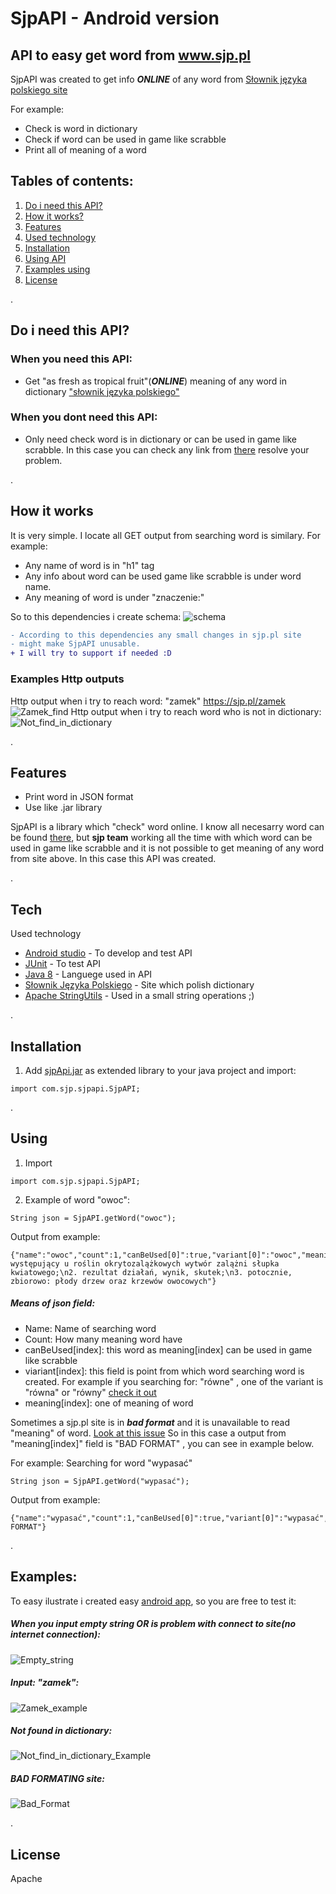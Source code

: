 # SjpAPI - Android version
## API to easy get word from www.sjp.pl 

SjpAPI was created to get info ***ONLINE*** of any word from [Słownik języka polskiego site](www.sjp.pl)

For example:
- Check is word in dictionary
- Check if word can be used in game like scrabble
- Print all of meaning of a word
 
## Tables of contents:
1. [ Do i need this API? ](#need)
2. [ How it works? ](#how)
3. [ Features ](#fea)
4. [Used technology](#tech)
5. [ Installation ](#instal)
6. [ Using API ](#using)
7. [ Examples using ](#examples)
8. [ License ](#lic)

<a name="need">.</a>
## Do i need this API?

### When you need this API:
- Get "as fresh as tropical fruit"(***ONLINE***) meaning of any word in dictionary ["słownik języka polskiego"](https://www.sjp.pl) 

### When you dont need this API:
- Only need check word is in dictionary or can be used in game like scrabble.
In this case you can check any link from [there](https://sjp.pl/slownik/po.phtml)
resolve your problem.

<a name="how">.</a>
## How it works
It is very simple. I locate all GET output from searching word is similary. For example:
- Any name of word is in "h1" tag
- Any info about word can be used game like scrabble is under word name.
- Any meaning of word is under "znaczenie:"

So to this dependencies i create schema:
![schema](https://github.com/GHRik/SjpAPI/blob/main/schema/block_schema.PNG?raw=true)

```diff
- According to this dependencies any small changes in sjp.pl site
- might make SjpAPI unusable.
+ I will try to support if needed :D
```

### Examples Http outputs

Http output when i try to reach word: "zamek" https://sjp.pl/zamek
![Zamek_find](https://github.com/GHRik/SjpAPI/blob/main/examplesInCurl/curlZamekExample.PNG?raw=true)
Http output when i try to reach word who is not in dictionary:
![Not_find_in_dictionary](https://github.com/GHRik/SjpAPI/blob/main/examplesInCurl/curlNotDetectedExample.PNG?raw=true)


<a name="fea">.</a>
## Features

- Print word in JSON format
- Use like .jar library

SjpAPI is a library which "check" word online. 
I know all necesarry word can be found [there](https://sjp.pl/slownik/po.phtml),
but **sjp team** working all the time with which word can be used in game like scrabble and
it is not possible to get meaning of any word from site above.
In this case this API was created.

<a name="tech">.</a>
## Tech

Used technology 

- [Android studio](https://developer.android.com/studio) - To develop and test API
- [JUnit](https://junit.org/junit5/) - To test API
- [Java 8](https://java.com/pl/download/help/java8.html) - Languege used in API
- [Słownik Języka Polskiego](https://sjp.pl) - Site which polish dictionary
- [Apache StringUtils](http://commons.apache.org/proper/commons-lang/apidocs/org/apache/commons/lang3/StringUtils.html) - Used in a small string operations ;)  

<a name="instal">.</a>
## Installation

 1. Add [sjpApi.jar](https://github.com/GHRik/SjpAPI/blob/main/library/SjpApi.jar) as extended library to your java project and import:
 ```
 import com.sjp.sjpapi.SjpAPI;
 ```

<a name="using">.</a>
## Using

1. Import
```
import com.sjp.sjpapi.SjpAPI;
```

2. Example of word "owoc":
```
String json = SjpAPI.getWord("owoc");
```

Output from example:
```
{"name":"owoc","count":1,"canBeUsed[0]":true,"variant[0]":"owoc","meaning[0]":"1. występujący u roślin okrytozalążkowych wytwór zalążni słupka kwiatowego;\n2. rezultat działań, wynik, skutek;\n3. potocznie, zbiorowo: płody drzew oraz krzewów owocowych"}
```
##### Means of json field:
- Name: Name of searching word
- Count: How many meaning word have
- canBeUsed[index]: this word as meaning[index] can be used in game like scrabble
- viariant[index]: this field is point from which word searching word is created. For example if you searching for: "równe" , one of the variant is "równa" or "równy" [check it out](https://www.sjp.pl/równe)
- meaning[index]: one of meaning of word


Sometimes a sjp.pl site is in ***bad format*** and it is unavailable to read "meaning" of word. [Look at this issue](https://github.com/GHRik/SjpAPI/issues/6)
So in this case a output from "meaning[index]" field is "BAD FORMAT" , you can see in example below.

For example:
Searching for word "wypasać"
```
String json = SjpAPI.getWord("wypasać");
```
Output from example:
```
{"name":"wypasać","count":1,"canBeUsed[0]":true,"variant[0]":"wypasać","meaning[0]":"BAD FORMAT"}
```

<a name="examples">.</a>
## Examples:
To easy ilustrate i created easy [android app](https://github.com/GHRik/SjpAPI/blob/main/examplesCode/), so you are free to test it:

##### When you input empty string OR is problem with connect to site(no internet connection):
![Empty_string](https://github.com/GHRik/SjpAPI/blob/main/examplesCode/EmptyStringExample.PNG?raw=true)

##### Input: "zamek":
![Zamek_example](https://github.com/GHRik/SjpAPI/blob/main/examplesCode/ZamekExample.PNG?raw=true)

##### Not found in dictionary:
![Not_find_in_dictionary_Example](https://github.com/GHRik/SjpAPI/blob/main/examplesCode/NotFoundInDictionaryExample.PNG?raw=true)


##### BAD FORMATING site:
![Bad_Format](https://github.com/GHRik/SjpAPI/blob/main/examplesCode/BadFormat.PNG?raw=true)


<a name="lic">.</a>
## License
Apache 
